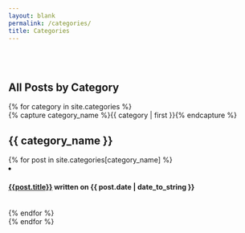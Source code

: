 ```yaml
---
layout: blank
permalink: /categories/
title: Categories
---
```


<section>
<div id="archives">
    <br> <br>
<h1>All Posts by Category</h1>
{% for category in site.categories %}
  <div class="6u 12u$(small)">
    {% capture category_name %}{{ category | first }}{% endcapture %}
    <div id="#{{ category_name | slugize }}"></div>
    <p></p>    
    <h2 class="category-head">{{ category_name }}</h2>
    <a name="{{ category_name | slugize }}"></a>
        {% for post in site.categories[category_name] %}
        <li><article class="archive-item">
          <h4><a href="{{ site.baseurl }}{{ post.url }}">{{post.title}}</a> written on {{ post.date | date_to_string }}</h4> 
        </article></li>
    <br>
    {% endfor %}
  </div>
{% endfor %}
</div>
</section>